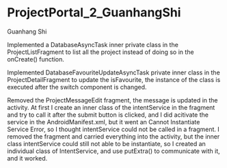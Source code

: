 # ProjectPortal_2_GuanhangShi

Guanhang Shi

Implemented a DatabaseAsyncTask inner private class in the ProjectListFragment to list all the project instead of doing so in the onCreate() function.

Implemented DatabaseFavouriteUpdateAsyncTask private inner class in the ProjectDetailFragment to update the isFavourite, the instance of the class is executed after the switch component is changed.

Removed the ProjectMessageEdit fragment, the message is updated in the activity. At first I create an inner class of the intentService in the fragment and try to call it after the submit button is clicked, and I did acitivate the service in the AndroidManifest.xml, but it went an Cannot Instantiate Service Error, so I thought intentService could not be called in a fragment. I removed the fragment and carried everything into the activity, but the inner class intentService could still not able to be instantiate, so I created an individual class of IntentService, and use putExtra() to communicate with it, and it worked.





